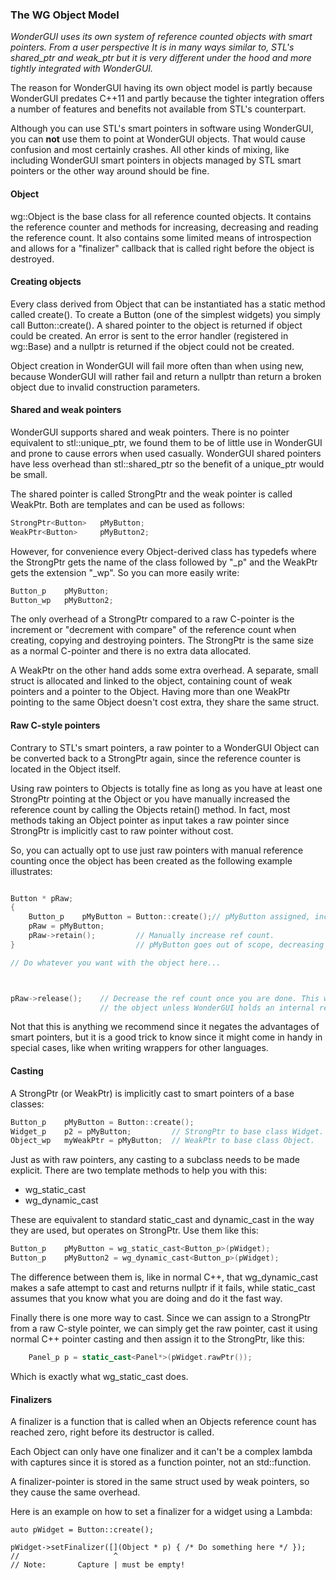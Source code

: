 ### The WG Object Model

*WonderGUI uses its own system of reference counted objects with smart pointers. From a user perspective It is in many ways similar to, STL's shared_ptr and weak_ptr but it is very different under the hood and more tightly integrated with WonderGUI.*



The reason for WonderGUI having its own object model is partly because WonderGUI predates C++11 and partly because the tighter integration offers a number of features and benefits not available from STL's counterpart.

Although you can use STL's smart pointers in software using WonderGUI, you can **not** use them to point at WonderGUI objects. That would cause confusion and most certainly crashes. All other kinds of mixing, like including WonderGUI smart pointers in objects managed by STL smart pointers or the other way around should be fine.



#### Object

wg::Object is the base class for all reference counted objects. It contains the reference counter and methods for increasing, decreasing and reading the reference count. It also contains some limited means of introspection and allows for a "finalizer" callback that is called right before the object is destroyed.



#### Creating objects

Every class derived from Object that can be instantiated has a static method called create(). To create a Button (one of the simplest widgets) you simply call Button::create(). A shared pointer to the object is returned if object could be created. An error is sent to the error handler (registered in wg::Base) and a nullptr is returned if the object could not be created.

Object creation in WonderGUI will fail more often than when using new, because WonderGUI will rather fail and return a nullptr than return a broken object due to invalid construction parameters.



#### Shared and weak pointers

WonderGUI supports shared and weak pointers. There is no pointer equivalent to stl::unique_ptr, we found them to be of little use in WonderGUI and prone to cause errors when used casually. WonderGUI shared pointers have less overhead than stl::shared_ptr so the benefit of a unique_ptr would be small.

The shared pointer is called StrongPtr and the weak pointer is called WeakPtr. Both are templates and can be used as follows:

```c++
StrongPtr<Button>	pMyButton;
WeakPtr<Button>		pMyButton2;
```

However, for convenience every Object-derived class has typedefs where the StrongPtr gets the name of the class followed by "\_p" and the WeakPtr gets the extension "\_wp". So you can more easily write:

```c++
Button_p	pMyButton;
Button_wp	pMyButton2;
```

The only overhead of a StrongPtr compared to a raw C-pointer is the increment or "decrement with compare" of the reference count when creating, copying and destroying pointers. The StrongPtr is the same size as a normal C-pointer and there is no extra data allocated.

A WeakPtr on the other hand adds some extra overhead. A separate, small struct is allocated and linked to the object, containing  count of weak pointers and a pointer to the Object. Having more than one WeakPtr pointing to the same Object doesn't cost extra, they share the same struct.



#### Raw C-style pointers

Contrary to STL's smart pointers, a raw pointer to a WonderGUI Object can be converted back to a StrongPtr again, since the reference counter is located in the Object itself.

Using raw pointers to Objects is totally fine as long as you have at least one StrongPtr pointing at the Object or you have manually increased the reference count by calling the Objects retain() method. In fact, most methods taking an Object pointer as input takes a raw pointer since StrongPtr is implicitly cast to raw pointer without cost.

So, you can actually opt to use just raw pointers with manual reference counting once the object has been created as the following example illustrates:

```c++

Button * pRaw;
{
	Button_p	pMyButton = Button::create();// pMyButton assigned, increasing ref count.
	pRaw = pMyButton;
    pRaw->retain();			// Manually increase ref count.
}							// pMyButton goes out of scope, decreasing ref count.

// Do whatever you want with the object here...



pRaw->release();	// Decrease the ref count once you are done. This will destroy 
					// the object unless WonderGUI holds an internal reference.

```

Not that this is anything we recommend since it negates the advantages of smart pointers, but it is a good trick to know since it might come in handy in special cases, like when writing wrappers for other languages.

#### Casting

A StrongPtr (or WeakPtr) is implicitly cast to smart pointers of a base classes:

```c++
Button_p	pMyButton = Button::create();
Widget_p	p2 = pMyButton;			// StrongPtr to base class Widget.
Object_wp	myWeakPtr = pMyButton;	// WeakPtr to base class Object.
```

Just as with raw pointers, any casting to a subclass needs to be made explicit. There are two template methods to help you with this:

* wg_static_cast
* wg_dynamic_cast

These are equivalent to standard static_cast and dynamic_cast in the way they are used, but operates on StrongPtr. Use them like this:

```c++
Button_p	pMyButton = wg_static_cast<Button_p>(pWidget);
Button_p	pMyButton2 = wg_dynamic_cast<Button_p>(pWidget);
```

The difference between them is, like in normal C++, that wg_dynamic_cast makes a safe attempt to cast and returns nullptr if it fails, while static_cast assumes that you know what you are doing and do it the fast way.

Finally there is one more way to cast. Since we can assign to a StrongPtr from a raw C-style pointer, we can simply get the raw pointer, cast it using normal C++ pointer casting and then assign it to the StrongPtr, like this:

```c++
	Panel_p p = static_cast<Panel*>(pWidget.rawPtr());
```

Which is exactly what wg_static_cast does.

#### Finalizers

A finalizer is a function that is called when an Objects reference count has reached zero, right before its destructor is called.

Each Object can only have one finalizer and it can't be a complex lambda with captures since it is stored as a function pointer, not an std::function.

A finalizer-pointer is stored in the same struct used by weak pointers, so they cause the same overhead.

Here is an example on how to set a finalizer for a widget using a Lambda:

```
auto pWidget = Button::create();

pWidget->setFinalizer([](Object * p) { /* Do something here */ });
//                     ^
// Note:       Capture | must be empty!

```

